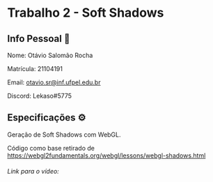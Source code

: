 # Trabalho 2 - Soft Shadows

## Info Pessoal 👥
Nome: Otávio Salomão Rocha

Matrícula: 21104191

Email: otavio.sr@inf.ufpel.edu.br

Discord: Lekaso#5775
 
## Especificações ⚙️
Geração de Soft Shadows com WebGL.

Código como base retirado de https://webgl2fundamentals.org/webgl/lessons/webgl-shadows.html

###### Link para o vídeo: 
